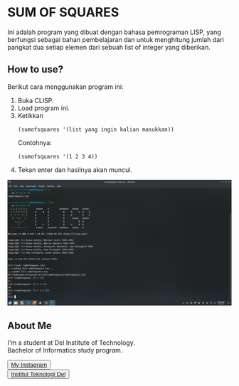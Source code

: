 # SUM OF SQUARES

Ini adalah program yang dibuat dengan bahasa pemrograman LISP, yang berfungsi sebagai bahan pembelajaran dan untuk menghitung jumlah dari pangkat dua setiap elemen dari sebuah list of integer yang diberikan.

## How to use?

Berikut cara menggunakan program ini:
1. Buka CLISP.
2. Load program ini.
3. Ketikkan
    ```
    (sumofsquares '(list yang ingin kalian masukkan))
    ```
    Contohnya:
    ```
    (sumofsquares '(1 2 3 4))
    ```
4. Tekan enter dan hasilnya akan muncul.

![ss](ss.png)

## <b>About Me</b>

I'm a student at Del Institute of Technology. <br>
Bachelor of Informatics study program. <br>


<button><a href="https://www.instagram.com/gabrielhtg77/">My Instagram</a></button>
<br>
<button><a href="https://www.del.ac.id/">Institut Teknologi Del</a></button>
